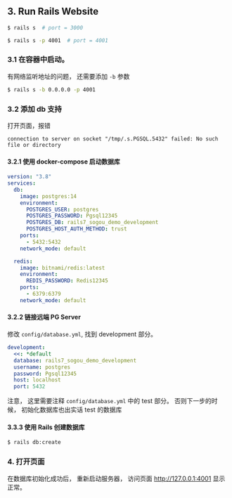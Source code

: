 
## 3. Run Rails Website

```bash
$ rails s  # port = 3000

$ rails s -p 4001  # port = 4001
```


### 3.1 在容器中启动。

有网络监听地址的问题， 还需要添加 `-b` 参数

```bash
$ rails s -b 0.0.0.0 -p 4001
```


### 3.2 添加 db 支持

打开页面，报错

```
connection to server on socket "/tmp/.s.PGSQL.5432" failed: No such file or directory
```

#### 3.2.1 使用 docker-compose 启动数据库

```yaml
version: "3.8"
services:
  db:
    image: postgres:14
    environment:
      POSTGRES_USER: postgres
      POSTGRES_PASSWORD: Pgsql12345
      POSTGRES_DB: rails7_sogou_demo_development 
      POSTGRES_HOST_AUTH_METHOD: trust
    ports:
      - 5432:5432
    network_mode: default

  redis:
    image: bitnami/redis:latest
    environment:
      REDIS_PASSWORD: Redis12345 
    ports:
      - 6379:6379
    network_mode: default
```

#### 3.2.2 链接远端 PG Server

修改 `config/database.yml`, 找到 development 部分。 

```yaml
development:
  <<: *default
  database: rails7_sogou_demo_development
  username: postgres
  password: Pgsql12345
  host: localhost 
  port: 5432
```

注意， 这里需要注释 `config/database.yml` 中的 test 部分。 否则下一步的时候， 初始化数据库也出实话 test 的数据库

#### 3.3.3 使用 Rails 创建数据库

```bash
$ rails db:create
```

### 4. 打开页面

在数据库初始化成功后， 重新启动服务器， 访问页面 http://127.0.0.1:4001 显示正常。



